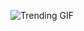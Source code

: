 
<!-- GIF_SECTION -->
![Trending GIF](https://media2.giphy.com/media/v1.Y2lkPThiYjIxNzcyeWNneWx6YXB1dTJxcjZhbG45cGhwNTloMmlqNWlycHBsM2Uyem81ZiZlcD12MV9naWZzX3NlYXJjaCZjdD1n/qgQUggAC3Pfv687qPC/giphy.gif)
<!-- END_GIF_SECTION -->

